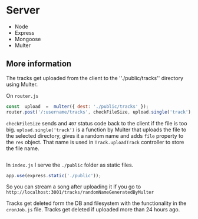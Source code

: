# Server

- Node
- Express
- Mongoose
- Multer

## More information

The tracks get uploaded from the client to the ''./public/tracks'' directory using Multer.

On ``router.js``

```js
const  upload  =  multer({ dest: './public/tracks' });
router.post('/:username/tracks', checkFileSize, upload.single('track'), Track.uploadTrack);
```

``checkFileSize`` sends and ``407`` status code back to the client if the file is too big.
``upload.single('track')`` is a function by Multer that uploads the file to the selected directory, gives it a random name and adds ``file`` property to the ``res`` object. That name is used in ``Track.uploadTrack`` controller to store the file name.

```js

```

In ``index.js`` I serve the ``./public`` folder as static files.

```js
app.use(express.static('./public'));
```

So you can stream a song after uploading it if you go to ``http://localhost:3001/tracks/randomNameGeneratedByMulter``

Tracks get deleted form the DB and filesystem with the functionality in the ``cronJob.js`` file.
Tracks get deleted if uploaded more than 24 hours ago.
